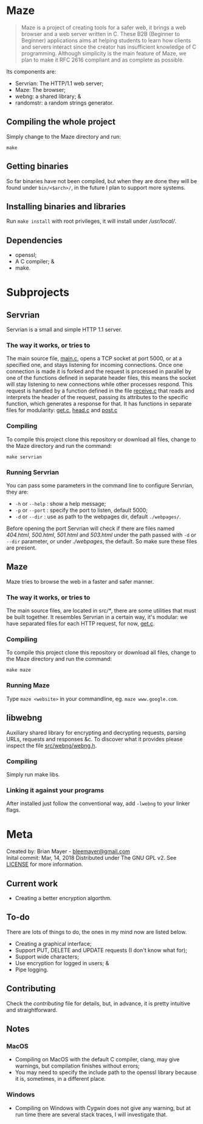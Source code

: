 # Maze

>Maze is a project of creating tools for a safer web, it brings a web browser and a web server written in C. These B2B (Beginner to Beginner) applications aims at helping students to learn how clients and servers interact since the creator has insufficient knowledge of C programming. Although simplicity is the main feature of Maze, we plan to make it RFC 2616 compliant and as complete as possible. 

Its components are:

- Servrian: The HTTP/1.1 web server;
- Maze: The browser;
- webng: a shared library; &
- randomstr: a random strings generator.

## Compiling the whole project

Simply change to the Maze directory and run:

`make`

## Getting binaries

So far binaries have not been compiled, but when they are done they will be found under `bin/<$arch>/`, in the future I plan to support more systems.

## Installing binaries and libraries

Run `make install` with root privileges, it will install under */usr/local/*.

## Dependencies

- openssl;
- A C compiler; &
- make.

# Subprojects

## Servrian

Servrian is a small and simple HTTP 1.1 server.

### The way it works, or tries to

The main source file, [main.c](src/servrian/main.c), opens a TCP socket at port 5000, or at a specified one, and stays listening for incoming connections. Once one connection is made it is forked and the request is processed in parallel by one of the functions defined in separate header files, this means the socket will stay listening to new connections while other processes respond. This request is handled by a function defined in the file [receive.c](src/servrian/receive.c) that reads and interprets the header of the request, passing its attributes to the specific function, which generates a response for that. It has functions in separate files for modularity: [get.c](src/servrian/get.c), [head.c](src/servrian/head.c) and [post.c](src/servrian/post.c)

### Compiling

To compile this project clone this repository or download all files, change to the Maze directory and run the command:

`make servrian`

### Running Servrian

You can pass some parameters in the command line to configure Servrian, they are:

- `-h` or `--help` : show a help message;
- `-p` or `--port` : specify the port to listen, default 5000;
- `-d` or `--dir` : use as path to the webpages dir, default `./webpages/`.

Before opening the port Servrian will check if there are files named *404.html*, *500.html*, *501.html* and *503.html* under the path passed with `-d` or `--dir` parameter, or under *./webpages*, the default. So make sure these files are present.

## Maze

Maze tries to browse the web in a faster and safer manner.

### The way it works, or tries to

The main source files, are located in _src/*_, there are some utilities that must be built together. It resembles Servrian in a certain way, it's modular: we have separated files for each HTTP request, for now, [get.c](src/maze/get.c).

### Compiling

To compile this project clone this repository or download all files, change to the Maze directory and run the command:

`make maze`

### Running Maze

Type `maze <website>` in your commandline, eg. `maze www.google.com`. 

## libwebng

Auxiliary shared library for encrypting and decrypting requests, parsing URLs, requests and responses &c. To discover what it provides please inspect the file [src/webng/webng.h](src/webng/webng.h).

### Compiling

Simply run make libs.

### Linking it against your programs

After installed just follow the conventional way, add `-lwebng` to your linker flags.

# Meta

Created by: Brian Mayer - bleemayer@gmail.com	
Inital commit: Mar, 14, 2018
Distributed under The GNU GPL v2. See [LICENSE](docs/LICENSE) for more information.

## Current work

- Creating a better encryption algorthm.

## To-do

There are lots of things to do, the ones in my mind now are listed below.

- Creating a graphical interface;
- Support PUT, DELETE and UPDATE requests (I don't know what for);
- Support wide characters;
- Use encryption for logged in users; &
- Pipe logging.

## Contributing

Check the *contributing* file for details, but, in advance, it is pretty intuitive and straightforward.

## Notes

### MacOS

- Compiling on MacOS with the default C compiler, clang, may give warnings, but compilation finishes without errors;
- You may need to specify the include path to the openssl library because it is, sometimes, in a different place.

### Windows

- Compiling on Windows with Cygwin does not give any warning, but at run time there are several stack traces, I will investigate that.

